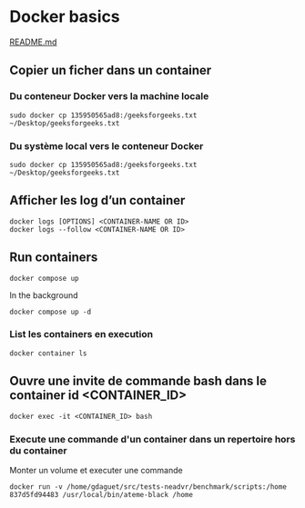 # Docker basics

[README.md](README.md)

## Copier un ficher dans un container

### Du conteneur Docker vers la machine locale
```
sudo docker cp 135950565ad8:/geeksforgeeks.txt ~/Desktop/geeksforgeeks.txt
```
### Du système local vers le conteneur Docker
```
sudo docker cp 135950565ad8:/geeksforgeeks.txt ~/Desktop/geeksforgeeks.txt
```
## Afficher les log d’un container 
```
docker logs [OPTIONS] <CONTAINER-NAME OR ID>
docker logs --follow <CONTAINER-NAME OR ID>
```

## Run containers 

```
docker compose up
```

In the background

```
docker compose up -d
```

### List les containers en execution

```
docker container ls
```


## Ouvre une invite de commande bash dans le container id <CONTAINER_ID>

```
docker exec -it <CONTAINER_ID> bash
```

### Execute une commande d'un container dans un repertoire hors du container

Monter un volume et executer une commande

```
docker run -v /home/gdaguet/src/tests-neadvr/benchmark/scripts:/home 837d5fd94483 /usr/local/bin/ateme-black /home
```


